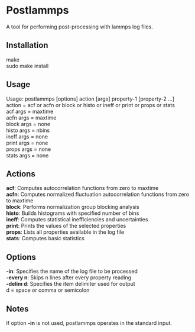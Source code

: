Postlammps
==========

A tool for performing post-processing with lammps log files.


Installation
------------

make<br>
sudo make install<br>


Usage
-----

Usage: postlammps [options] action [args] property-1 [property-2 ...]<br>
  action = acf or acfn or block or histo or ineff or print or props or stats<br>
    acf   args = maxtime<br>
    acfn  args = maxtime<br>
    block args = none<br>
    histo args = nbins<br>
    ineff args = none<br>
    print args = none<br>
    props args = none<br>
    stats args = none<br>

Actions
-------

**acf**: Computes autocorrelation functions from zero to maxtime<br>
**acfn**: Computes normalized fluctuation autocorrelation functions from zero to maxtime<br>
**block**: Performs normalization group blocking analysis<br>
**histo**: Builds histograms with specified number of bins<br>
**ineff**: Computes statistical inefficiencies and uncertainties<br>
**print**: Prints the values of the selected properties<br>
**props**: Lists all properties available in the log file<br>
**stats**: Computes basic statistics<br>

Options
-------

**-in**: Specifies the name of the log file to be processed<br>
**-every n**: Skips n lines after every property reading<br>
**-delim d**: Specifies the item delimiter used for output<br>
  d = space or comma or semicolon<br>

Notes
-----

If option **-in** is not used, postlammps operates in the standard input.

